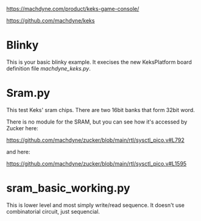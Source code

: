 https://machdyne.com/product/keks-game-console/

https://github.com/machdyne/keks

# Blinky
This is your basic blinky example. It execises the new KeksPlatform board definition file *machdyne_keks.py*.

# Sram.py
This test Keks' sram chips. There are two 16bit banks that form 32bit word.

There is no module for the SRAM, but you can see how it's accessed by Zucker here:

https://github.com/machdyne/zucker/blob/main/rtl/sysctl_pico.v#L792

and here:

https://github.com/machdyne/zucker/blob/main/rtl/sysctl_pico.v#L1595

# sram_basic_working.py
This is lower level and most simply write/read sequence. It doesn't use combinatorial circuit, just sequencial.

